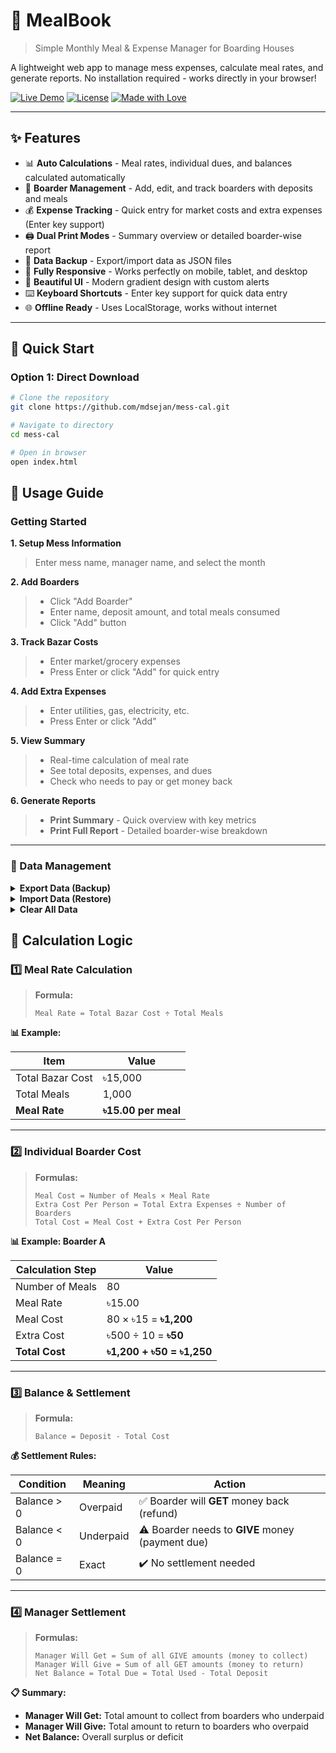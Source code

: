 # 🧮 MealBook

> Simple Monthly Meal & Expense Manager for Boarding Houses

A lightweight web app to manage mess expenses, calculate meal rates, and generate reports. No installation required - works directly in your browser!

[![Live Demo](https://img.shields.io/badge/demo-live-success)](https://messcal.netlify.app/)
[![License](https://img.shields.io/badge/license-MIT-blue.svg)](LICENSE)
[![Made with Love](https://img.shields.io/badge/Made%20with-❤️-red.svg)](https://messcal.netlify.app/)

---

## ✨ Features

- 📊 **Auto Calculations** - Meal rates, individual dues, and balances calculated automatically
- 👥 **Boarder Management** - Add, edit, and track boarders with deposits and meals
- 💰 **Expense Tracking** - Quick entry for market costs and extra expenses (Enter key support)
- 🖨️ **Dual Print Modes** - Summary overview or detailed boarder-wise report
- 💾 **Data Backup** - Export/import data as JSON files
- 📱 **Fully Responsive** - Works perfectly on mobile, tablet, and desktop
- 🎨 **Beautiful UI** - Modern gradient design with custom alerts
- ⌨️ **Keyboard Shortcuts** - Enter key support for quick data entry
- 🌐 **Offline Ready** - Uses LocalStorage, works without internet

---

## 🚀 Quick Start

### Option 1: Direct Download

```bash
# Clone the repository
git clone https://github.com/mdsejan/mess-cal.git

# Navigate to directory
cd mess-cal

# Open in browser
open index.html
```

## 📖 Usage Guide

### Getting Started

**1. Setup Mess Information**

> Enter mess name, manager name, and select the month

**2. Add Boarders**

> - Click "Add Boarder"
> - Enter name, deposit amount, and total meals consumed
> - Click "Add" button

**3. Track Bazar Costs**

> - Enter market/grocery expenses
> - Press Enter or click "Add" for quick entry

**4. Add Extra Expenses**

> - Enter utilities, gas, electricity, etc.
> - Press Enter or click "Add"

**5. View Summary**

> - Real-time calculation of meal rate
> - See total deposits, expenses, and dues
> - Check who needs to pay or get money back

**6. Generate Reports**

> - **Print Summary** - Quick overview with key metrics
> - **Print Full Report** - Detailed boarder-wise breakdown

---

### 💾 Data Management

<details>
<summary><b>Export Data (Backup)</b></summary>

1. Click **"💾 Export Data"** button
2. Save the JSON file to your device
3. File format: `mealbook-data-YYYY-MM-DD.json`

</details>

<details>
<summary><b>Import Data (Restore)</b></summary>

1. Click **"📤 Import Data"** button
2. Select your previously exported JSON file
3. Confirm to restore data

</details>

<details>
<summary><b>Clear All Data</b></summary>

1. Click **"🗑️ Clear All Data"**
2. Confirm deletion (⚠️ cannot be undone)

</details>

## 🧮 Calculation Logic

### 1️⃣ Meal Rate Calculation

> **Formula:**
>
> ```
> Meal Rate = Total Bazar Cost ÷ Total Meals
> ```

**📊 Example:**

| Item             | Value               |
| ---------------- | ------------------- |
| Total Bazar Cost | ৳15,000             |
| Total Meals      | 1,000               |
| **Meal Rate**    | **৳15.00 per meal** |

---

### 2️⃣ Individual Boarder Cost

> **Formulas:**
>
> ```
> Meal Cost = Number of Meals × Meal Rate
> Extra Cost Per Person = Total Extra Expenses ÷ Number of Boarders
> Total Cost = Meal Cost + Extra Cost Per Person
> ```

**📊 Example: Boarder A**

| Calculation Step | Value                     |
| ---------------- | ------------------------- |
| Number of Meals  | 80                        |
| Meal Rate        | ৳15.00                    |
| Meal Cost        | 80 × ৳15 = **৳1,200**     |
| Extra Cost       | ৳500 ÷ 10 = **৳50**       |
| **Total Cost**   | **৳1,200 + ৳50 = ৳1,250** |

---

### 3️⃣ Balance & Settlement

> **Formula:**
>
> ```
> Balance = Deposit - Total Cost
> ```

**💰 Settlement Rules:**

| Condition   | Meaning   | Action                                           |
| ----------- | --------- | ------------------------------------------------ |
| Balance > 0 | Overpaid  | ✅ Boarder will **GET** money back (refund)      |
| Balance < 0 | Underpaid | ⚠️ Boarder needs to **GIVE** money (payment due) |
| Balance = 0 | Exact     | ✔️ No settlement needed                          |

---

### 4️⃣ Manager Settlement

> **Formulas:**
>
> ```
> Manager Will Get = Sum of all GIVE amounts (money to collect)
> Manager Will Give = Sum of all GET amounts (money to return)
> Net Balance = Total Due = Total Used - Total Deposit
> ```

**📋 Summary:**

- **Manager Will Get:** Total amount to collect from boarders who underpaid
- **Manager Will Give:** Total amount to return to boarders who overpaid
- **Net Balance:** Overall surplus or deficit
